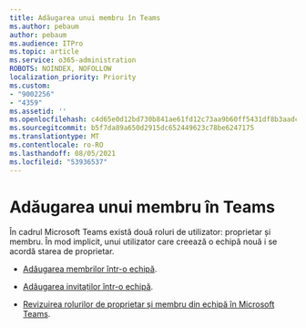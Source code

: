 ```yaml
---
title: Adăugarea unui membru în Teams
ms.author: pebaum
author: pebaum
ms.audience: ITPro
ms.topic: article
ms.service: o365-administration
ROBOTS: NOINDEX, NOFOLLOW
localization_priority: Priority
ms.custom:
- "9002256"
- "4359"
ms.assetid: ''
ms.openlocfilehash: c4d65e0d12bd730b841ae61fd12c73aa9b60ff5431df8b3aadc9c5cead6d71f6
ms.sourcegitcommit: b5f7da89a650d2915dc652449623c78be6247175
ms.translationtype: MT
ms.contentlocale: ro-RO
ms.lasthandoff: 08/05/2021
ms.locfileid: "53936537"
---
```

# <a name="add-a-member-to-teams"></a>Adăugarea unui membru în Teams

În cadrul Microsoft Teams există două roluri de utilizator: proprietar și membru. În mod implicit, unui utilizator care creează o echipă nouă i se acordă starea de proprietar.

- [Adăugarea membrilor într-o echipă](https://support.office.com/article/add-members-to-a-team-in-teams-aff2249d-b456-4bc3-81e7-52327b6b38e9).

- [Adăugarea invitaților într-o echipă](https://support.office.com/article/Add-guests-to-a-team-in-Teams-fccb4fa6-f864-4508-bdde-256e7384a14f).

- [Revizuirea rolurilor de proprietar și membru din echipă în Microsoft Teams](https://docs.microsoft.com/microsoftteams/assign-roles-permissions).
